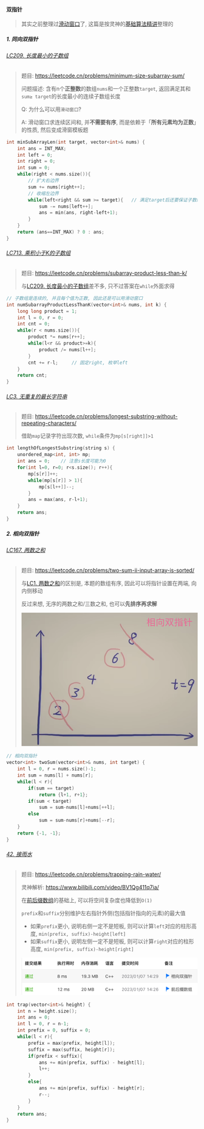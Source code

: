 #### 双指针
> 其实之前整理过[滑动窗口](/markdown/%E4%B8%93%E9%A2%98%20-%20%E6%BB%91%E5%8A%A8%E7%AA%97%E5%8F%A3.md)了, 这篇是按灵神的[基础算法精讲](https://www.bilibili.com/video/BV1hd4y1r7Gq/)整理的

##### 1. 同向双指针

###### [LC209. 长度最小的子数组](/workspace/209.%E9%95%BF%E5%BA%A6%E6%9C%80%E5%B0%8F%E7%9A%84%E5%AD%90%E6%95%B0%E7%BB%84.cpp)

> 题目: https://leetcode.cn/problems/minimum-size-subarray-sum/
>
> 问题描述: 含有n个**正整数**的数组`nums`和一个正整数`target`, 返回满足其和`sum≥ target`的长度最小的连续子数组长度
> 
> Q: 为什么可以用`滑动窗口`?
>
> A: 滑动窗口求连续区间和, 并**不需要有序**, 而是依赖于「**所有元素均为正数**」的性质, 然后变成滑窗模板题

```CPP
int minSubArrayLen(int target, vector<int>& nums) {
    int ans = INT_MAX;
    int left = 0;
    int right = 0;
    int sum = 0;
    while(right < nums.size()){
        // 扩大右边界
        sum += nums[right++];
        // 收缩左边界
        while(left<right && sum >= target){   // 满足target后还要保证子数组尽可能短
            sum -= nums[left++];
            ans = min(ans, right-left+1);
        }
    }
    return (ans==INT_MAX) ? 0 : ans;
}
```


###### [LC713. 乘积小于K的子数组](/workspace/713.%E4%B9%98%E7%A7%AF%E5%B0%8F%E4%BA%8E-k-%E7%9A%84%E5%AD%90%E6%95%B0%E7%BB%84.cpp)

> 题目: https://leetcode.cn/problems/subarray-product-less-than-k/
> 
> 与[LC209. 长度最小的子数组](/markdown/%E4%B8%93%E9%A2%98%20-%20%E6%BB%91%E5%8A%A8%E7%AA%97%E5%8F%A3.md#lc209-%E9%95%BF%E5%BA%A6%E6%9C%80%E5%B0%8F%E7%9A%84%E5%AD%90%E6%95%B0%E7%BB%84)差不多, 只不过答案在`while`外面求得

```CPP
// 子数组是连续的, 并且每个值为正数, 因此还是可以用滑动窗口
int numSubarrayProductLessThanK(vector<int>& nums, int k) {
    long long product = 1;
    int l = 0, r = 0;
    int cnt = 0;
    while(r < nums.size()){
        product *= nums[r++];
        while(l<r && product>=k){
            product /= nums[l++];
        }
        cnt += r-l;     // 固定right, 枚举left
    }
    return cnt;
}
```

###### [LC3. 无重复的最长字符串](https://github.com/MyLeetCodeRecord/cpp-leetcode/blob/master/workspace/3.%E6%97%A0%E9%87%8D%E5%A4%8D%E5%AD%97%E7%AC%A6%E7%9A%84%E6%9C%80%E9%95%BF%E5%AD%90%E4%B8%B2.cpp)

> 题目: https://leetcode.cn/problems/longest-substring-without-repeating-characters/
> 
> 借助`map`记录字符出现次数, `while`条件为`mp[s[right]]>1`

```CPP
int lengthOfLongestSubstring(string s) {
    unordered_map<int, int> mp;
    int ans = 0;    // 注意s长度可能为0
    for(int l=0, r=0; r<s.size(); r++){
        mp[s[r]]++;
        while(mp[s[r]] > 1){
            mp[s[l++]]--;
        }
        ans = max(ans, r-l+1);
    }
    return ans;
}
```


##### 2. 相向双指针

###### [LC167. 两数之和](/workspace/167.%20%E4%B8%A4%E6%95%B0%E4%B9%8B%E5%92%8C-ii.cpp)

> 题目: https://leetcode.cn/problems/two-sum-ii-input-array-is-sorted/
>
> 与[LC1. 两数之和](https://leetcode.cn/problems/two-sum/)的区别是, 本题的数组有序, 因此可以将指针设置在两端, 向内侧移动
>
> 反过来想, 无序的两数之和/三数之和, 也可以**先排序再求解**
> 
> ![相向双指针](/appendix/LC167.png)

```CPP
// 相向双指针
vector<int> twoSum(vector<int>& nums, int target) {
    int l = 0, r = nums.size()-1;
    int sum = nums[l] + nums[r];
    while(l < r){
        if(sum == target)
            return {l+1, r+1};
        if(sum < target)
            sum = sum-nums[l]+nums[++l];
        else
            sum = sum-nums[r]+nums[--r];
    }
    return {-1, -1};
}
```

###### [42. 接雨水](/workspace/42.%E6%8E%A5%E9%9B%A8%E6%B0%B4.cpp)

> 题目: https://leetcode.cn/problems/trapping-rain-water/
> 
> 灵神解析: https://www.bilibili.com/video/BV1Qg411q7ia/
> 
> 在[前后缀数组](/markdown/LC42.%20%E6%8E%A5%E9%9B%A8%E6%B0%B4.md#%E8%A7%A3%E6%B3%95%E4%B8%80-%E5%89%8D%E5%90%8E%E7%BC%80%E6%95%B0%E7%BB%84)的基础上, 可以将空间复杂度也降低到`O(1)`
>
> `prefix`和`suffix`分别维护左右指针外侧(包括指针指向的元素)的最大值
>
> - 如果`prefix`更小, 说明右侧一定不是短板, 则可以计算`left`对应的柱形高度, `min(prefix, suffix)-height[left]`
> - 如果`suffix`更小, 说明左侧一定不是短板, 则可以计算`right`对应的柱形高度, `min(prefix, suffix)-height[right]`
>
> ![LC42](/appendix/LC42-0.png)

```CPP
int trap(vector<int>& height) {
    int n = height.size();
    int ans = 0;
    int l = 0, r = n-1;
    int prefix = 0, suffix = 0;
    while(l < r){
        prefix = max(prefix, height[l]);
        suffix = max(suffix, height[r]);
        if(prefix < suffix){
            ans += min(prefix, suffix) - height[l];
            l++;
        }
        else{
            ans += min(prefix, suffix) - height[r];
            r--;
        }
    }
    return ans;
}
```
